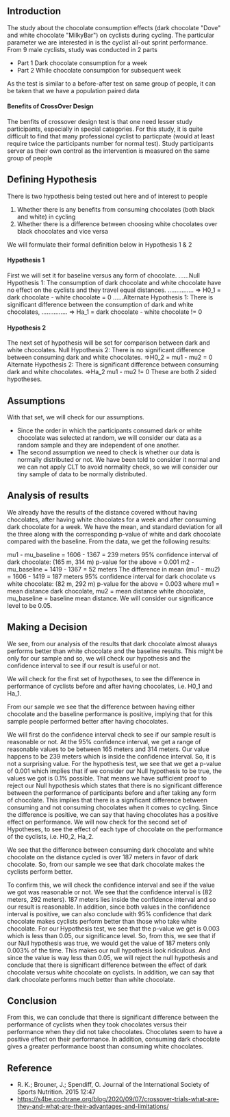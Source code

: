 ## Introduction
  The study about the chocolate consumption effects (dark chocolate "Dove" and white chocolate "MilkyBar") on cyclists during cycling. The particular parameter we are interested in is the cyclist all-out sprint performance. From 9 male cyclists, study was conducted in 2 parts
  * Part 1 Dark chocolate consumption for a week
  * Part 2 While chocolate consumption for subsequent week

As the test is similar to a before-after test on same group of people, it can be taken that we have a population paired data
  
 #### Benefits of CrossOver Design
   The benfits of crossover design test is that one need lesser study participants, especially in special categories. For this study, it is quite difficult to find that many professional cyclist to particpate (would at least require twice the participants number for normal test). Study participants server as their own control as the intervention is measured on the same group of people
   

## Defining Hypothesis
There is two hypothesis being tested out here and of interest to people
  1. Whether there is any benefits from consuming chocolates (both black and white) in cycling
  2. Whether there is a difference between choosing white chocolates over black chocolates and vice versa

We will formulate their formal definition below in Hypothesis 1 & 2

#### Hypothesis 1
First we will set it for baseline versus any form of chocolate. 
......Null Hypothesis 1: The consumption of dark chocolate and white chocolate have no effect on the cyclists and they travel equal distances.
............... => H0_1 = dark chocolate - white chocolate = 0
......Alternate Hypothesis 1: There is significant difference between the consumption of dark and white chocolates, 
............... => Ha_1 = dark chocolate - white chocolate != 0

#### Hypothesis 2
The next set of hypothesis will be set for comparison between dark and white chocolates.
      Null Hypothesis 2: There is no significant difference between consuming dark and white chocolates. 
              =>H0_2 = mu1 - mu2 = 0 
      Alternate Hypothesis 2: There is significant difference between consuming dark and white chocolates.
              =>Ha_2 mu1 - mu2 != 0 These are both 2 sided hypotheses.

## Assumptions
With that set, we will check for our assumptions.
  * Since the order in which the participants consumed dark or white chocolate was selected at random, we will consider our data as a random sample and they are independent of one another.
  * The second assumption we need to check is whether our data is normally distributed or not. We have been told to consider it normal and we can not apply CLT to avoid normality check, so we will consider our tiny sample of data to be normally distributed.

## Analysis of results
We already have the results of the distance covered without having chocolates, after having white chocolates for a week and after consuming dark chocolate for a week. We have the mean, and standard deviation for all the three along with the corresponding p-value of white and dark chocolate compared with the baseline.
From the data, we get the following results:

mu1 - mu_baseline = 1606 - 1367 = 239 meters
95% confidence interval of dark chocolate: (165 m, 314 m)
p-value for the above = 0.001
m2 - mu_baseline = 1419 - 1367 = 52 meters The difference in mean (mu1 - mu2) = 1606 - 1419 = 187 meters
95% confidence interval for dark chocolate vs white chocolate: (82 m, 292 m)
p-value for the above = 0.003
where mu1 = mean distance dark chocolate, mu2 = mean distance white chocolate, mu_baseline = baseline mean distance.
We will consider our significance level to be 0.05.

## Making a Decision
We see, from our analysis of the results that dark chocolate almost always performs better than white chocolate and the baseline results. This might be only for our sample and so, we will check our hypothesis and the confidence interval to see if our result is useful or not.

We will check for the first set of hypotheses, to see the difference in performance of cyclists before and after having chocolates, i.e. H0_1 and Ha_1.

From our sample we see that the difference between having either chocolate and the baseline performance is positive, implying that for this sample people performed better after having chocolates.

We will first do the confidence interval check to see if our sample result is reasonable or not. At the 95% confidence interval, we get a range of reasonable values to be between 165 meters and 314 meters. Our value happens to be 239 meters which is inside the confidence interval. So, it is not a surprising value.
For the hypothesis test, we see that we get a p-value of 0.001 which implies that if we consider our Null hypothesis to be true, the values we got is 0.1% possible. That means we have sufficient proof to reject our Null hypothesis which states that there is no significant difference between the performance of participants before and after taking any form of chocolate. This implies that there is a significant difference between consuming and not consuming chocolates when it comes to cycling. Since the difference is positive, we can say that having chocolates has a positive effect on performance.
We will now check for the second set of Hypotheses, to see the effect of each type of chocolate on the performance of the cyclists, i.e. H0_2, Ha_2.

We see that the difference between consuming dark chocolate and white chocolate on the distance cycled is over 187 meters in favor of dark chocolate. So, from our sample we see that dark chocolate makes the cyclists perform better.

To confirm this, we will check the confidence interval and see if the value we got was reasonable or not. We see that the confidence interval is (82 meters, 292 meters). 187 meters lies inside the confidence interval and so our result is reasonable. In addition, since both values in the confidence interval is positive, we can also conclude with 95% confidence that dark chocolate makes cyclists perform better than those who take white chocolate.
For our Hypothesis test, we see that the p-value we get is 0.003 which is less than 0.05, our significance level. So, from this, we see that if our Null hypothesis was true, we would get the value of 187 meters only 0.003% of the time. This makes our null hypothesis look ridiculous. And since the value is way less than 0.05, we will reject the null hypothesis and conclude that there is significant difference between the effect of dark chocolate versus white chocolate on cyclists. In addition, we can say that dark chocolate performs much better than white chocolate.

## Conclusion
From this, we can conclude that there is significant difference between the performance of cyclists when they took chocolates versus their performance when they did not take chocolates. Chocolates seem to have a positive effect on their performance. In addition, consuming dark chocolate gives a greater performance boost than consuming white chocolates.

## Reference
  * R. K.; Brouner, J.; Spendiff, O. Journal of the International Society of Sports Nutrition. 2015 12:47
  * https://s4be.cochrane.org/blog/2020/09/07/crossover-trials-what-are-they-and-what-are-their-advantages-and-limitations/
